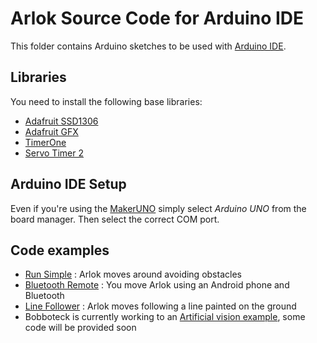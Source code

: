 # Arlok Source Code for Arduino IDE
  
This folder contains Arduino sketches to be used with [Arduino IDE](https://www.arduino.cc/en/main/software).  

## Libraries
  
You need to install the following base libraries:  

- [Adafruit SSD1306](https://github.com/adafruit/Adafruit_SSD1306)
- [Adafruit GFX](https://github.com/adafruit/Adafruit-GFX-Library)
- [TimerOne](https://github.com/PaulStoffregen/TimerOne)
- [Servo Timer 2](https://github.com/nabontra/ServoTimer2)

## Arduino IDE Setup
  
Even if you're using the [MakerUNO](https://makeruno.com.my/) simply select _Arduino UNO_ from the board manager. Then select the correct COM port.

## Code examples

- [Run Simple](./run_simple) : Arlok moves around avoiding obstacles
- [Bluetooth Remote](./remote_bt) : You move Arlok using an Android phone and Bluetooth
- [Line Follower](./linefollower) : Arlok moves following a line painted on the ground
- Bobboteck is currently working to an [Artificial vision example](https://www.youtube.com/watch?v=Ag7VS_6hT9I), some code will be provided soon
